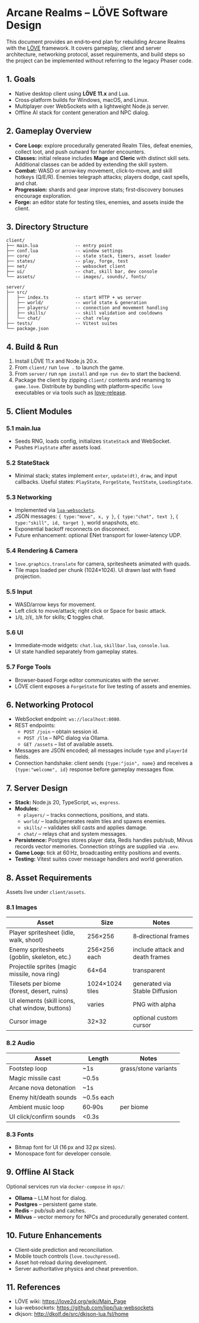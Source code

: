 # Arcane Realms – LÖVE Software Design

This document provides an end‑to‑end plan for rebuilding Arcane Realms with the
[LÖVE](https://love2d.org/) framework. It covers gameplay, client and server
architecture, networking protocol, asset requirements, and build steps so the
project can be implemented without referring to the legacy Phaser code.

## 1. Goals
- Native desktop client using **LÖVE 11.x** and Lua.
- Cross‑platform builds for Windows, macOS, and Linux.
- Multiplayer over WebSockets with a lightweight Node.js server.
- Offline AI stack for content generation and NPC dialog.

## 2. Gameplay Overview
- **Core Loop:** explore procedurally generated Realm Tiles, defeat enemies,
  collect loot, and push outward for harder encounters.
- **Classes:** initial release includes **Mage** and **Cleric** with distinct
  skill sets. Additional classes can be added by extending the skill system.
- **Combat:** WASD or arrow‑key movement, click‑to‑move, and skill hotkeys
  (Q/E/R). Enemies telegraph attacks; players dodge, cast spells, and chat.
- **Progression:** shards and gear improve stats; first‑discovery bonuses
  encourage exploration.
- **Forge:** an editor state for testing tiles, enemies, and assets inside the
  client.

## 3. Directory Structure
```
client/
├── main.lua              -- entry point
├── conf.lua              -- window settings
├── core/                 -- state stack, timers, asset loader
├── states/               -- play, forge, test
├── net/                  -- websocket client
├── ui/                   -- chat, skill bar, dev console
└── assets/               -- images/, sounds/, fonts/

server/
├── src/
│   ├── index.ts          -- start HTTP + ws server
│   ├── world/            -- world state & generation
│   ├── players/          -- connection and movement handling
│   ├── skills/           -- skill validation and cooldowns
│   └── chat/             -- chat relay
├── tests/                -- Vitest suites
└── package.json
```

## 4. Build & Run
1. Install LÖVE 11.x and Node.js 20.x.
2. From `client/` run `love .` to launch the game.
3. From `server/` run `npm install` and `npm run dev` to start the backend.
4. Package the client by zipping `client/` contents and renaming to
   `game.love`. Distribute by bundling with platform‑specific `love`
   executables or via tools such as
   [love-release](https://github.com/pfirsich/love-release).

## 5. Client Modules
### 5.1 main.lua
- Seeds RNG, loads config, initializes `StateStack` and WebSocket.
- Pushes `PlayState` after assets load.

### 5.2 StateStack
- Minimal stack; states implement `enter`, `update(dt)`, `draw`, and input
  callbacks. Useful states: `PlayState`, `ForgeState`, `TestState`,
  `LoadingState`.

### 5.3 Networking
- Implemented via [`lua-websockets`](https://github.com/lipp/lua-websockets).
- JSON messages: `{ type:"move", x, y }`, `{ type:"chat", text }`,
  `{ type:"skill", id, target }`, world snapshots, etc.
- Exponential backoff reconnects on disconnect.
- Future enhancement: optional ENet transport for lower‑latency UDP.

### 5.4 Rendering & Camera
- `love.graphics.translate` for camera, spritesheets animated with quads.
- Tile maps loaded per chunk (1024×1024). UI drawn last with fixed projection.

### 5.5 Input
- WASD/arrow keys for movement.
- Left click to move/attack; right click or Space for basic attack.
- `1`/`Q`, `2`/`E`, `3`/`R` for skills; **C** toggles chat.

### 5.6 UI
- Immediate‑mode widgets: `chat.lua`, `skillbar.lua`, `console.lua`.
- UI state handled separately from gameplay states.

### 5.7 Forge Tools
- Browser‑based Forge editor communicates with the server.
- LÖVE client exposes a `ForgeState` for live testing of assets and enemies.

## 6. Networking Protocol
- WebSocket endpoint: `ws://localhost:8080`.
- REST endpoints:
  - `POST /join` – obtain session id.
  - `POST /llm` – NPC dialog via Ollama.
  - `GET /assets` – list of available assets.
- Messages are JSON encoded; all messages include `type` and `playerId` fields.
- Connection handshake: client sends `{type:"join", name}` and receives a
  `{type:"welcome", id}` response before gameplay messages flow.

## 7. Server Design
- **Stack:** Node.js 20, TypeScript, `ws`, `express`.
- **Modules:**
  - `players/` – tracks connections, positions, and stats.
  - `world/` – loads/generates realm tiles and spawns enemies.
  - `skills/` – validates skill casts and applies damage.
  - `chat/` – relays chat and system messages.
- **Persistence:** Postgres stores player data, Redis handles pub/sub, Milvus
  records vector memories. Connection strings are supplied via `.env`.
- **Game Loop:** tick at 60 Hz, broadcasting entity positions and events.
- **Testing:** Vitest suites cover message handlers and world generation.

## 8. Asset Requirements
Assets live under `client/assets`.

### 8.1 Images
| Asset | Size | Notes |
|-------|------|------|
| Player spritesheet (idle, walk, shoot) | 256×256 | 8‑directional frames |
| Enemy spritesheets (goblin, skeleton, etc.) | 256×256 each | include attack and death frames |
| Projectile sprites (magic missile, nova ring) | 64×64 | transparent |
| Tilesets per biome (forest, desert, ruins) | 1024×1024 tiles | generated via Stable Diffusion |
| UI elements (skill icons, chat window, buttons) | varies | PNG with alpha |
| Cursor image | 32×32 | optional custom cursor |

### 8.2 Audio
| Asset | Length | Notes |
|-------|--------|------|
| Footstep loop | ~1s | grass/stone variants |
| Magic missile cast | ~0.5s | |
| Arcane nova detonation | ~1s | |
| Enemy hit/death sounds | ~0.5s each | |
| Ambient music loop | 60‑90s | per biome |
| UI click/confirm sounds | <0.3s | |

### 8.3 Fonts
- Bitmap font for UI (16 px and 32 px sizes).
- Monospace font for developer console.

## 9. Offline AI Stack
Optional services run via `docker-compose` in `ops/`:
- **Ollama** – LLM host for dialog.
- **Postgres** – persistent game state.
- **Redis** – pub/sub and caches.
- **Milvus** – vector memory for NPCs and procedurally generated content.

## 10. Future Enhancements
- Client‑side prediction and reconciliation.
- Mobile touch controls (`love.touchpressed`).
- Asset hot‑reload during development.
- Server authoritative physics and cheat prevention.

## 11. References
- LÖVE wiki: https://love2d.org/wiki/Main_Page
- lua-websockets: https://github.com/lipp/lua-websockets
- dkjson: http://dkolf.de/src/dkjson-lua.fsl/home
